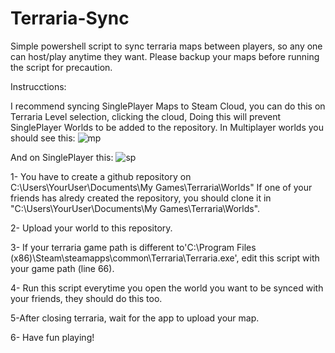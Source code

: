 # Terraria-Sync

Simple powershell script to sync terraria maps between players, so any one can host/play anytime they want.
Please backup your maps before running the script for precaution.

Instrucctions:

I recommend syncing SinglePlayer Maps to Steam Cloud, you can do this on Terraria Level selection, clicking the cloud, Doing this will prevent SinglePlayer Worlds to be added to the repository.
In Multiplayer worlds you should see this: ![mp](https://user-images.githubusercontent.com/55214395/82155813-e891e280-984d-11ea-9702-25c25f632271.png)

And on SinglePlayer this: ![sp](https://user-images.githubusercontent.com/55214395/82155854-20992580-984e-11ea-956e-d16a3edb0240.png)


1- You have to create a github repository on C:\Users\YourUser\Documents\My Games\Terraria\Worlds"
 If one of your friends has alredy created the repository, you should clone it in "C:\Users\YourUser\Documents\My Games\Terraria\Worlds".

2- Upload your world to this repository.

3- If your terraria game path is different to'C:\Program Files (x86)\Steam\steamapps\common\Terraria\Terraria.exe', edit this script with your game path (line 66).

4- Run this script everytime you open the world you want to be synced with your friends, they should do this too.

5-After closing terraria, wait for the app to upload your map.

6- Have fun playing!

